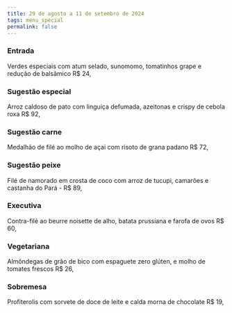 ```yaml
---
title: 29 de agosto a 11 de setembro de 2024
tags: menu_special
permalink: false
---
```

### E﻿ntrada

Verdes especiais com atum selado, sunomomo, tomatinhos grape e redução de balsâmico R$ 24,

### Sugestão especial

Arroz caldoso de pato com linguiça defumada, azeitonas e crispy de cebola roxa R$ 92,

### Sugestão carne

Medalhão de filé ao molho de açai com risoto de grana padano R$ 72,

### Sugestão peixe

Filé de namorado em crosta de coco com arroz de tucupi, camarões e castanha do Pará  - R$ 89,

### Executiva

Contra-filé ao beurre noisette de alho, batata prussiana e farofa de ovos R$ 60,

### **Vegetariana**

Almôndegas de grão de bico com espaguete zero glúten, e molho de tomates frescos R$ 26,

### Sobremesa

Profiterolis com sorvete de doce de leite e calda morna de chocolate R$ 19,